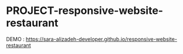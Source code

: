 # PROJECT-responsive-website-restaurant

DEMO : https://sara-alizadeh-developer.github.io/responsive-website-restaurant
